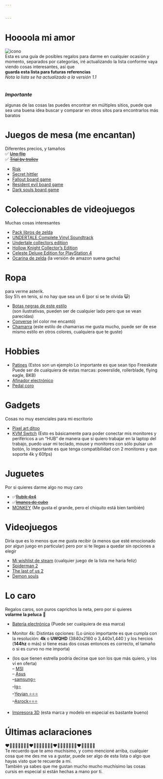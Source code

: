 ```yaml
---


---
```


<h1 id="hoooola-mi-amor">Hoooola mi amor</h1>
<p><img src="https://i.pinimg.com/originals/a4/de/6b/a4de6b74e51a4df9548c2a82bd10a6e3.gif" alt="icono"><br>
Esta es una guía de posibles regalos para darme en cualquier ocasión y momento, separados por categorías, iré actualizando la lista conforme vaya viendo cosas interesantes, así que<br>
<strong>guarda esta lista para futuras referencias</strong><br>
<em>Nota la lista se ha actualizado a la versión 1.1</em></p>
<h1 id="section"></h1>
<h3 id="importante"><em><strong>Importante</strong></em></h3>
<p>algunas de las cosas las puedes encontrar en múltiples sitios, puede que sea una buena idea buscar y comparar en otros sitos para encontrarlos más baratos</p>
<h1 id="juegos-de-mesa-me-encantan">Juegos de mesa (me encantan)</h1>
<p>Diferentes precios, y tamaños<br>
✅​  <a href="https://a.co/d/8KTM94w"><s>Uno flip</s></a><br>
✅​ <a href="https://www.amazon.com.mx/dp/B07X5DV7T9/?coliid=I2JVC0YGY426I9&amp;colid=12O5USKVY8JLU&amp;ref_=list_c_wl_lv_ov_lig_dp_it&amp;th=1"><s>Trial by trolley</s></a></p>
<ul>
<li><a href="https://www.amazon.com.mx/dp/B01HEQHKNM/?coliid=I2BDH6L39464U&amp;colid=12O5USKVY8JLU&amp;psc=1&amp;ref_=list_c_wl_lv_ov_lig_dp_it">Risk</a></li>
<li><a href="https://www.amazon.com.mx/dp/B08RNKB9QN/?coliid=IGJDDU02F0A9A&amp;colid=12O5USKVY8JLU&amp;psc=1&amp;ref_=list_c_wl_lv_ov_lig_dp_it">Secret hittler</a></li>
<li><a href="https://www.amazon.com.mx/Fantasy-Flight-Games-ZX02-Fallout/dp/B075B1WNDG/ref=asc_df_B075B1WNDG/?tag=gledskshopmx-20&amp;linkCode=df0&amp;hvadid=295434261084&amp;hvpos=&amp;hvnetw=g&amp;hvrand=913423622512325189&amp;hvpone=&amp;hvptwo=&amp;hvqmt=&amp;hvdev=c&amp;hvdvcmdl=&amp;hvlocint=&amp;hvlocphy=9141721&amp;hvtargid=pla-442463822073&amp;psc=1&amp;mcid=a1c0d14247c83baf8c3454b02e8d100b">Fallout board game</a></li>
<li><a href="https://www.amazon.com.mx/Resident-Evil-The-Board-Game/dp/B0CHS43K99/ref=asc_df_B0CHS43K99/?tag=gledskshopmx-20&amp;linkCode=df0&amp;hvadid=673326237563&amp;hvpos=&amp;hvnetw=g&amp;hvrand=13429846004796553176&amp;hvpone=&amp;hvptwo=&amp;hvqmt=&amp;hvdev=c&amp;hvdvcmdl=&amp;hvlocint=&amp;hvlocphy=9141721&amp;hvtargid=pla-2223991149307&amp;psc=1&amp;mcid=54aacf90f14233fe92a745577f4e5935">Resident evil board game</a></li>
<li><a href="https://www.amazon.com.mx/Dark-Souls-The-Board-Game/dp/B01MXLB67B/ref=sr_1_1?adgrpid=60519276889&amp;hvadid=589347308817&amp;hvdev=c&amp;hvlocphy=9141721&amp;hvnetw=g&amp;hvqmt=e&amp;hvrand=7396957708650042885&amp;hvtargid=kwd-299975069423&amp;hydadcr=27005_14532921&amp;keywords=dark+souls+board+game&amp;qid=1706133232&amp;sr=8-1&amp;ufe=app_do%3Aamzn1.fos.a9e70178-7411-4f75-8d83-e6796a165895">Dark souls board game</a></li>
</ul>
<h1 id="coleccionables-de-videojuegos">Coleccionables de videojuegos</h1>
<p>Muchas cosas interesantes</p>
<ul>
<li><a href="https://www.amazon.com.mx/dp/1974718190/?coliid=I3KEH3SRS5UOUA&amp;colid=12O5USKVY8JLU&amp;psc=1&amp;ref_=list_c_wl_lv_ov_lig_dp_it">Pack libros de zelda</a></li>
<li><a href="https://www.fangamer.com/products/undertale-complete-vinyl-soundtrack-box-set">UNDERTALE Complete Vinyl Soundtrack</a></li>
<li><a href="https://www.fangamer.com/products/undertale-game-switch-ps4-vita">Undertale collectors edition</a></li>
<li><a href="https://www.fangamer.com/collections/collectors-editions/products/hollow-knight-switch-ps4-pc-collectors-edition-game">Hollow Knight Collector’s Edition</a></li>
<li><a href="https://www.fangamer.com/collections/collectors-editions/products/celeste-deluxe-edition-game">Celeste Deluxe Edition for PlayStation 4</a></li>
<li><a href="https://www.stlocarina.com/collections/for-legend-of-zelda-fans/products/12-hole-zelda-tenor-ocarina-1">Ocarina de zelda</a> (la versión de amazon suena gacha)</li>
</ul>
<h1 id="ropa">Ropa</h1>
<p>para verme asterik.<br>
Soy 5½ en tenis, si no hay que sea un 6 (por si se te olvida 😺)</p>
<ul>
<li><a href="https://share.temu.com/Ae0QF8sQ8XA">Botas negras de este estilo</a><br>
(son ilustrativas, pueden ser de cualquier lado pero que se vean<br>
parecidas)</li>
<li><a href="https://converse.com.mx/tenis-converse-chuck-70-rojos-en-bota-de-lona-para-hombre-a08179c.html#?color=Rojo&amp;modelo=A08179C&amp;option-id=132">Converse</a> (el color me encantó)</li>
<li><a href="https://www.shein.com.mx/Manfinity-Mode-Men-Solid-Zip-Up-Bomber-Jacket-p-3510959-cat-1983.html?mallCode=1">Chamarra</a> (este estilo de chamarras me gusta mucho, puede ser de ese mismo estilo en otros colores, cualquiera que te guste)</li>
</ul>
<h1 id="hobbies">Hobbies</h1>
<ul>
<li><a href="https://www.amazon.com.mx/BKB-Patines-Freeskate-Flying-Skates/dp/B09T3WF5DL/ref=asc_df_B09T3WF5DL/?tag=gledskshopmx-20&amp;linkCode=df0&amp;hvadid=547163952124&amp;hvpos=&amp;hvnetw=g&amp;hvrand=17578747526548620085&amp;hvpone=&amp;hvptwo=&amp;hvqmt=&amp;hvdev=c&amp;hvdvcmdl=&amp;hvlocint=&amp;hvlocphy=9141721&amp;hvtargid=pla-1663025804876&amp;mcid=669e64caeafa3bd1999251dbc31fcd4d&amp;th=1&amp;psc=1">Patines</a> (Estos son un ejemplo Lo importante es que sean tipo Freeskate Puede ser de cualquiera de estas marcas: powerslide, rollerblade, flying eagle, BKB)</li>
<li><a href="https://www.amazon.com.mx/Afinador-Guitarra-Ac%C3%BAstica-El%C3%A9ctrica-Arieta%C2%AE/dp/B07DP4BDCC/ref=sr_1_1?crid=2ZPKAZ1FZMPMA&amp;dib=eyJ2IjoiMSJ9.VtUUGDYLbSlrx35Rr0d4DDRqOA3JRQ4eG2sTKWrpMBVQ1NW5U051F_53KPNkklqPx6Yxl9zkIy555G3_IlDDMYVeWtXwAcP7CJt1SuSKAgec6--fX8LTqq4-hKtopnqWeqDRR4j-9_V2FkhwldDF60a0St_8IZRdRmTirVNRayQu_JuTJabf9aYPP-x7iCsQzOAuk7xLFUIhvTQoHg1bMEb9SCTZ0jehSUiWTI71SX8.JuwYUDu4kumUF_7K-s5xPcA_WM5pZc1g3f1qs0lGzTQ&amp;dib_tag=se&amp;keywords=afinador+electrico&amp;qid=1705458762&amp;sprefix=afinador+e%2Caps%2C160&amp;sr=8-1&amp;ufe=app_do%3Aamzn1.fos.4e545b5e-1d45-498b-8193-a253464ffa47">Afinador electrónico</a></li>
<li><a href="https://www.amazon.com.mx/Behringer-UC200-Ultra-Chorus-Uc200/dp/B000Y30NAA/ref=sr_1_2?crid=2LZLOX512JTA6&amp;dib=eyJ2IjoiMSJ9.WVlpHadRsCOXSrsLwJijlAD5nb6FoXjWi8GDyG4B_vQKeXQ7OYWr4MlkMzpqXiProygporXKcqjri2hSVyK6WIpgQrDUa-rKuOLKxwzev80vckPft_mYzwO_rUeNxvKtSRRrRQ0YykP-UIu1EmOCz0sPbrHP_5h6rb_BSYZOKUakny3Gdo5DpBJOuaWsg7PzO9ssQ_oSl65Zq3-wiH4iXgV0WP2zAEI5HnB7w8ODMcc.qgPAq0kAnSc17DcIuz2USn6c2oEsic8sbG4rMhwIM20&amp;dib_tag=se&amp;keywords=pedal%2Bchorus%2Bguitarra&amp;qid=1705459419&amp;sprefix=pedal%2Bchorus%2B%2Caps%2C128&amp;sr=8-2&amp;ufe=app_do%3Aamzn1.fos.19d97c10-80a3-4566-8ed8-d0331185c744&amp;th=1">Pedal coro</a></li>
</ul>
<h1 id="gadgets">Gadgets</h1>
<p>Cosas no muy esenciales para mi escritorio</p>
<ul>
<li><a href="https://a.co/d/6lWh8BU">Pixel art ditoo</a></li>
<li><a href="https://www.amazon.com.mx/Conmutador-MLEEDA-computadoras-concentradores-controlador/dp/B0BGN69FDT/ref=sr_1_20?adgrpid=125593618500&amp;dib=eyJ2IjoiMSJ9.K8OShwxVxkMzNhef244Uc-q65OoBZfQbPLsZZu89Awd8V7Y7kLBUhBPv3sdhRSbc2tPEATRvNBrGURn_CdIhEKuZFpPaUkeW3xspeu8ESaP1BP9II-nATsVql7LSSX0M9Mpdiqj7kPkAJhv-6zXup-syG9-jkCabPVBYd7Ut22tn6QQqBrPqG799M5pYvcY8nCDh6J2EpaWg_uExiHPFtRpwndiJ_JT7q3wF63vkuK4.aTOr6BQBZiqUkK6R7Xaidn_iCvIHlg8_9q9LaCIaMI8&amp;dib_tag=se&amp;hvadid=590601058708&amp;hvdev=c&amp;hvlocphy=9141721&amp;hvnetw=g&amp;hvqmt=e&amp;hvrand=16636479691159441216&amp;hvtargid=kwd-10236251&amp;hydadcr=12721_13411751&amp;keywords=kvm%2Bswitch&amp;qid=1705457615&amp;s=electronics&amp;sr=1-20&amp;ufe=app_do%3Aamzn1.fos.4e545b5e-1d45-498b-8193-a253464ffa47&amp;th=1">KVM Switch</a> (Esto es básicamente para poder conectar mis monitores y periféricos a un “HUB” de manera que si quiero trabajar en la laptop del trabajo, puedo usar mi teclado, mouse y monitores con sólo pulsar un botón, lo importante es que tenga compatibilidad con 2 monitores y que soporte 4k y 60fps)</li>
</ul>
<h1 id="juguetes">Juguetes</h1>
<p>Por si quieres darme algo no muy caro</p>
<ul>
<li>✅​<a href="https://articulo.mercadolibre.com.mx/MLM-1452120322-cubos-rubik-4x4-uso-profesional-lubricado-_JM#position=15&amp;search_layout=stack&amp;type=item&amp;tracking_id=cd79980b-e84d-4af9-ab57-ef343baf1b2c"><s>Rubik 4x4</s></a></li>
<li>✅​<a href="https://articulo.mercadolibre.com.mx/MLM-752711612-cubo-magnetico-216bolitas-de-5mm-iman-_JM"><s>Imanes de cubo</s></a></li>
<li><a href="https://p-y3-www-amazon-com-mx-kalias.amazon.com.mx/dp/B0C6TGK4HY?ref_=cm_sw_r_cp_ud_dp_6VW3Z3ZA7VH84G0ABY40">MONKEY</a> (Me gusta el grande, pero el chiquito está bien también)</li>
</ul>
<h1 id="videojuegos">Videojuegos</h1>
<p>Diría que es lo menos que me gusta recibir (a menos que esté emocionado por algun juego en particular) pero por si te llegas a quedar sin opciones a elegir</p>
<ul>
<li><a href="https://store.steampowered.com/wishlist/id/skinybanana/">Mi wishlist de steam</a> (cualquier juego de la lista me haría feliz)</li>
<li><a href="https://a.co/d/cXu4ei0">Spiderman 2</a></li>
<li><a href="https://a.co/d/ivF9e6S">The last of us 2</a></li>
<li><a href="https://www.mercadolibre.com.mx/demons-souls-remake-standard-edition-sony-ps5-fisico/p/MLM16273091">Demon souls</a></li>
</ul>
<h1 id="lo-caro">Lo caro</h1>
<p>Regalos caros, son puros caprichos la neta, pero por si quieres<br>
<strong>volarme la peluca</strong>  🤯</p>
<ul>
<li>
<p><a href="https://www.amazon.com.mx/dp/B07HYTRL7D/?coliid=IAW0GEPQ7VTFP&amp;colid=12O5USKVY8JLU&amp;ref_=list_c_wl_lv_ov_lig_dp_it&amp;th=1">Batería electrónica</a> (Puede ser cualquiera de esa marca)</p>
</li>
<li>
<p>Monitor 4k: Distintas opciones: (Lo único importante es que cumpla con la resolución: <strong>4k</strong> o <strong>UWQHD</strong> (3840x2160 o 3,440x1,440 ) y los hercios (<strong>144hz</strong> o más) si tiene esas dos cosas entonces es correcto, el tamaño o si es curvo no me importa)</p>
</li>
<li>
<p>(los que tienen estrella podría decirse que son los que más quiero, y los ví en oferta)<br>
–   <a href="https://a.co/d/8pHs64B">MSI</a><br>
– <a href="https://www.cyberpuerta.mx/Computo-Hardware/Monitores/Monitores/Monitor-Gamer-Curvo-ASUS-VG34VQL1B-LED-34-UltraWide-Quad-HD-Ultra-Wide-FreeSync-165Hz-HDMI-Bocinas-Integradas-2-x-4W-Negro.html?gad_source=1&amp;gclid=Cj0KCQiAqsitBhDlARIsAGMR1Rj0DIPycCT9N2bGLFeJZmNotycUcdzBEDPX4Du9aTUAujLuANxx7D8aAhQiEALw_wcB">Asus </a><br>
–<a href="https://a.co/d/a9Hka5i">samsung⭐</a><br>
–<a href="https://a.co/d/43WLzPE">lg⭐</a><br>
–<a href="https://www.mercadolibre.com.mx/monitor-gamer-curvo-yeyian-sigurd-series-4000-ymc-va34-01-va-34-negro-100v240v/p/MLM21436271?from=gshop&amp;matt_tool=20003779&amp;matt_word=&amp;matt_source=google&amp;matt_campaign_id=15698047603&amp;matt_ad_group_id=158273412180&amp;matt_match_type=&amp;matt_network=g&amp;matt_device=c&amp;matt_creative=686627515335&amp;matt_keyword=&amp;matt_ad_position=&amp;matt_ad_type=pla&amp;matt_merchant_id=735123306&amp;matt_product_id=MLM21436271-product&amp;matt_product_partition_id=2267992298310&amp;matt_target_id=aud-2200038620392:pla-2267992298310&amp;gad_source=4&amp;gclid=Cj0KCQiAqsitBhDlARIsAGMR1Rjmxfuvu_A0khOeBiw9nGu-gi2pXGvE1t5OKYfgMzcJcw1O1r-uHyAaAlm1EALw_wcB#reviews">Yeyian ⭐⭐⭐</a><br>
–<a href="https://www.cyberpuerta.mx/Computo-Hardware/Monitores/Monitores/Monitor-Gamer-Curvo-ASRock-Phantom-PG34WQ15R2B-34-Wide-Quad-HD-Ultra-Wide-FreeSync-165MHz-HDMI-Bocinas-Integradas-2x-2W-Negro.html">Asrock⭐⭐⭐</a></p>
</li>
<li>
<p><a href="https://a.co/d/f8D8Rs9">Impresora 3D</a> (esta marca y modelo en especial es bastante bueno)</p>
</li>
</ul>
<h1 id="últimas-aclaraciones">Últimas aclaraciones</h1>
<p>❤️🩷🧡💛💚💙🩵💜❤️🩷🧡💛💚💙🩵💜❤️🩷🧡💛💚💙🩵💜❤️🩷🧡💛💚💙<br>
Te recuerdo que te amo muchísimo, y como mencioné arriba, cualquier cosa que me des me va a gustar, puede ser algo de esta lista o algo que hayas visto que te recuerde a mí.<br>
También ya sabes que me gustan mucho mucho muchísimo las cosas cursis en especial si están hechas a mano por tí.</p>
<p><img src="https://i.pinimg.com/originals/6f/bb/93/6fbb93d8bae6fca95251f99b3cb635d5.jpg" alt=""></p>

